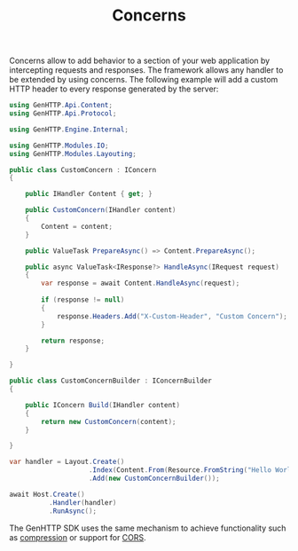 ﻿---
title: Concerns
description: Add behavior to all handlers within a section of your web application.
weight: 4
cascade:
  type: docs
---

Concerns allow to add behavior to a section of your web application by intercepting requests and responses.
The framework allows any handler to be extended by using concerns. The following example will add
a custom HTTP header to every response generated by the server:

```csharp
using GenHTTP.Api.Content;
using GenHTTP.Api.Protocol;

using GenHTTP.Engine.Internal;

using GenHTTP.Modules.IO;
using GenHTTP.Modules.Layouting;

public class CustomConcern : IConcern
{

    public IHandler Content { get; }

    public CustomConcern(IHandler content)
    {
        Content = content;
    }

    public ValueTask PrepareAsync() => Content.PrepareAsync();

    public async ValueTask<IResponse?> HandleAsync(IRequest request)
    {
        var response = await Content.HandleAsync(request);
        
        if (response != null) 
        {
            response.Headers.Add("X-Custom-Header", "Custom Concern");
        }

        return response;
    }

}

public class CustomConcernBuilder : IConcernBuilder
{

    public IConcern Build(IHandler content)
    {
        return new CustomConcern(content);
    }

}

var handler = Layout.Create()
                    .Index(Content.From(Resource.FromString("Hello World")))
                    .Add(new CustomConcernBuilder());

await Host.Create()
          .Handler(handler)
          .RunAsync();
```

The GenHTTP SDK uses the same mechanism to achieve functionality such as [compression](./compression/)
or support for [CORS](./cors/).
